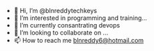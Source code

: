 - 👋 Hi, I’m @blnreddytechkeys
- 👀 I’m interested in programming and training...
- 🌱 I’m currently consantrating devops
- 💞️ I’m looking to collaborate on ...
- 📫 How to reach me blnreddy6@hotmail.com

<!---
blnreddytechkeys/blnreddytechkeys is a ✨ special ✨ repository because its `README.md` (this file) appears on your GitHub profile.
You can click the Preview link to take a look at your changes.
--->
